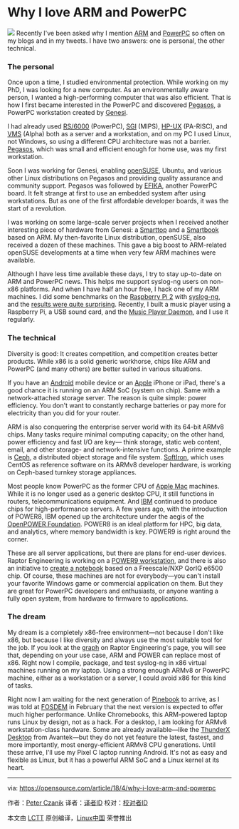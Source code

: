 Why I love ARM and PowerPC
======

![](https://opensource.com/sites/default/files/styles/image-full-size/public/lead-images/desk_clock_job_work.jpg?itok=Nj4fuhl6)
Recently I've been asked why I mention [ARM][1] and [PowerPC][2] so often on my blogs and in my tweets. I have two answers: one is personal, the other technical.

### The personal

Once upon a time, I studied environmental protection. While working on my PhD, I was looking for a new computer. As an environmentally aware person, I wanted a high-performing computer that was also efficient. That is how I first became interested in the PowerPC and discovered [Pegasos][3], a PowerPC workstation created by [Genesi][4].

I had already used [RS/6000][5] (PowerPC), [SGI][6] (MIPS), [HP-UX][7] (PA-RISC), and [VMS][8] (Alpha) both as a server and a workstation, and on my PC I used Linux, not Windows, so using a different CPU architecture was not a barrier. [Pegasos][9], which was small and efficient enough for home use, was my first workstation.

Soon I was working for Genesi, enabling [openSUSE][10], Ubuntu, and various other Linux distributions on Pegasos and providing quality assurance and community support. Pegasos was followed by [EFIKA][11], another PowerPC board. It felt strange at first to use an embedded system after using workstations. But as one of the first affordable developer boards, it was the start of a revolution.

I was working on some large-scale server projects when I received another interesting piece of hardware from Genesi: a [Smarttop][12] and a [Smartbook][13] based on ARM. My then-favorite Linux distribution, openSUSE, also received a dozen of these machines. This gave a big boost to ARM-related openSUSE developments at a time when very few ARM machines were available.

Although I have less time available these days, I try to stay up-to-date on ARM and PowerPC news. This helps me support syslog-ng users on non-x86 platforms. And when I have half an hour free, I hack one of my ARM machines. I did some benchmarks on the [Raspberry Pi 2][14] with [syslog-ng][15], and the [results were quite surprising][16]. Recently, I built a music player using a Raspberry Pi, a USB sound card, and the [Music Player Daemon][17], and I use it regularly.

### The technical

Diversity is good: It creates competition, and competition creates better products. While x86 is a solid generic workhorse, chips like ARM and PowerPC (and many others) are better suited in various situations.

If you have an [Android][18] mobile device or an [Apple][19] iPhone or iPad, there's a good chance it is running on an ARM SoC (system on chip). Same with a network-attached storage server. The reason is quite simple: power efficiency. You don't want to constantly recharge batteries or pay more for electricity than you did for your router.

ARM is also conquering the enterprise server world with its 64-bit ARMv8 chips. Many tasks require minimal computing capacity; on the other hand, power efficiency and fast I/O are key— think storage, static web content, email, and other storage- and network-intensive functions. A prime example is [Ceph][20], a distributed object storage and file system. [SoftIron][21], which uses CentOS as reference software on its ARMv8 developer hardware, is working on Ceph-based turnkey storage appliances.

Most people know PowerPC as the former CPU of [Apple Mac][22] machines. While it is no longer used as a generic desktop CPU, it still functions in routers, telecommunications equipment. And [IBM][23] continued to produce chips for high-performance servers. A few years ago, with the introduction of POWER8, IBM opened up the architecture under the aegis of the [OpenPOWER Foundation][24]. POWER8 is an ideal platform for HPC, big data, and analytics, where memory bandwidth is key. POWER9 is right around the corner.

These are all server applications, but there are plans for end-user devices. Raptor Engineering is working on a [POWER9 workstation][25], and there is also an initiative to [create a notebook][26] based on a Freescale/NXP QorIQ e6500 chip. Of course, these machines are not for everybody—you can't install your favorite Windows game or commercial application on them. But they are great for PowerPC developers and enthusiasts, or anyone wanting a fully open system, from hardware to firmware to applications.

### The dream

My dream is a completely x86-free environment—not because I don't like x86, but because I like diversity and always use the most suitable tool for the job. If you look at the [graph][27] on Raptor Engineering's page, you will see that, depending on your use case, ARM and POWER can replace most of x86. Right now I compile, package, and test syslog-ng in x86 virtual machines running on my laptop. Using a strong enough ARMv8 or PowerPC machine, either as a workstation or a server, I could avoid x86 for this kind of tasks.

Right now I am waiting for the next generation of [Pinebook][28] to arrive, as I was told at [FOSDEM][29] in February that the next version is expected to offer much higher performance. Unlike Chromebooks, this ARM-powered laptop runs Linux by design, not as a hack. For a desktop, I am looking for ARMv8 workstation-class hardware. Some are already available—like the [ThunderX Desktop][30] from Avantek—but they do not yet feature the latest, fastest, and more importantly, most energy-efficient ARMv8 CPU generations. Until these arrive, I'll use my Pixel C laptop running Android. It's not as easy and flexible as Linux, but it has a powerful ARM SoC and a Linux kernel at its heart.

--------------------------------------------------------------------------------

via: https://opensource.com/article/18/4/why-i-love-arm-and-powerpc

作者：[Peter Czanik][a]
译者：[译者ID](https://github.com/译者ID)
校对：[校对者ID](https://github.com/校对者ID)

本文由 [LCTT](https://github.com/LCTT/TranslateProject) 原创编译，[Linux中国](https://linux.cn/) 荣誉推出

[a]:https://opensource.com/users/czanik
[1]:https://en.wikipedia.org/wiki/ARM_architecture
[2]:https://en.wikipedia.org/wiki/PowerPC
[3]:https://genesi.company/products/opendesktop
[4]:https://genesi.company/
[5]:https://en.wikipedia.org/wiki/RS/6000
[6]:https://en.wikipedia.org/wiki/Silicon_Graphics#Workstations
[7]:https://en.wikipedia.org/wiki/HP-UX
[8]:https://en.wikipedia.org/wiki/OpenVMS#Port_to_DEC_Alpha
[9]:https://en.wikipedia.org/wiki/Pegasos
[10]:https://www.opensuse.org/
[11]:https://genesi.company/products/efika/5200b
[12]:https://genesi.company/products/efika
[13]:https://genesi.company/products/smartbook
[14]:https://www.raspberrypi.org/products/raspberry-pi-2-model-b/
[15]:https://syslog-ng.com/open-source-log-management
[16]:https://syslog-ng.com/blog/syslog-ng-raspberry-pi-2/
[17]:https://www.musicpd.org/
[18]:https://www.android.com/
[19]:http://www.apple.com/
[20]:http://ceph.com/
[21]:http://softiron.co.uk/
[22]:https://en.wikipedia.org/wiki/Power_Macintosh
[23]:https://www.ibm.com/us-en/
[24]:http://openpowerfoundation.org/
[25]:https://www.raptorcs.com/TALOSII/
[26]:http://www.powerpc-notebook.org/en/
[27]:https://secure.raptorengineering.com/TALOS/power_advantages.php
[28]:https://www.pine64.org/?page_id=3707
[29]:https://fosdem.org/2018/
[30]:https://www.avantek.co.uk/store/avantek-32-core-cavium-thunderx-arm-desktop.html
